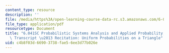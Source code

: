 ```yaml
---
content_type: resource
description: ''
file: /media/https%3A/open-learning-course-data-rc.s3.amazonaws.com/6-041sc-probabilistic-systems-analysis-and-applied-probability-fall-2013/c4b8f03d66903738fae56ee3d77b026e_MIT6_041SCF13_Uniform_Probabilities_on_a_Triangle_300k.pdf
file_type: application/pdf
resourcetype: Document
title: "6.041SC Probabilistic Systems Analysis and Applied Probability, Fall 2013\
  \ Transcript \u2013 Recitation: Uniform Probabilities on a Triangle"
uid: c4b8f03d-6690-3738-fae5-6ee3d77b026e
---
```

